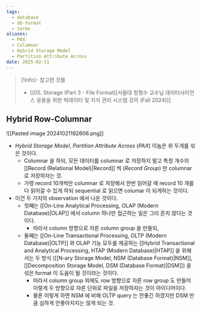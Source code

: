 ```yaml
---
tags:
  - database
  - db-format
  - terms
aliases:
  - PAX
  - Columnar
  - Hybrid Storage Model
  - Partition Attribute Across
date: 2025-02-11
---
```

> [!info]- 참고한 것들
> - [[05. Storage (Part 3 - File Format)|서울대 정형수 교수님 데이터사이언스 응용을 위한 빅데이터 및 지식 관리 시스템 강의 (Fall 2024)]]

## Hybrid Row-Columnar

![[Pasted image 20241021192606.png]]

- *Hybrid Storage Model*, *Partition Attribute Across* (*PAX*) 이놈은 위 두개를 섞은 것이다.
	- Columnar 을 하되, 모든 데이터를 columnar 로 저장하지 말고 특정 개수의 [[Record (Relational Model)|Record]] 씩 (*Record Group*) 만 columnar 로 저장하자는 것.
	- 가령 record 10개씩만 columnar 로 저장해서 한번 읽어갈 때 record 10 개를 다 읽어갈 수 있게 하되 sequential 로 읽으면 columar 이 되게하는 것이다.
- 이건 두 가지의 observation 에서 나온 것이다.
	- 첫째는 [[On-Line Analytical Processing, OLAP (Modern Database)|OLAP]] 에서 column 하나만 접근하는 일은 그리 흔치 않다는 것이다.
		- 따라서 column 방향으로 자른 column group 을 만들되,
	- 둘째는 [[On-Line Transactional Processing, OLTP (Modern Database)|OLTP]] 와 OLAP 기능 모두를 제공하는 [[Hybrid Transactional and Analytical Processing, HTAP (Modern Database)|HTAP]] 을 위해서는 두 방식 ([[N-ary Storage Model, NSM (Database Format)|NSM]], [[Decomposition Storage Model, DSM (Database Format)|DSM]]) 을 섞은 format 이 도움이 될 것이라는 것이다.
		- 따라서 column group 외에도 row 방향으로 자른 row group 도 만들어 이렇게 두 방향으로 자른 단위로 파일을 저장하자는 것이 아이디어이다.
		- 물론 이렇게 하면 NSM 에 비해 OLTP query 는 안좋긴 하겠지만 DSM 만큼 심하게 안좋아지지는 않게 되는 것.
